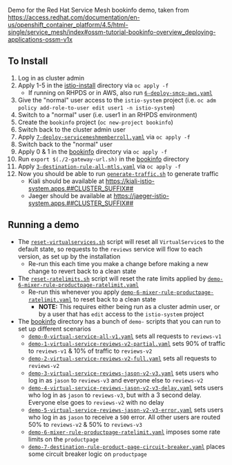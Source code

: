 Demo for the Red Hat Service Mesh bookinfo demo, taken from https://access.redhat.com/documentation/en-us/openshift_container_platform/4.5/html-single/service_mesh/index#ossm-tutorial-bookinfo-overview_deploying-applications-ossm-v1x

## To Install
1. Log in as cluster admin
1. Apply 1-5 in the [istio-install](istio-install) directory via `oc apply -f`
    - If running on RHPDS or in AWS, also run [`6-deploy-smcp-aws.yaml`](istio-install/6-deploy-smcp-aws.yaml)
1. Give the "normal" user access to the `istio-system` project (i.e. `oc adm policy add-role-to-user edit user1 -n istio-system`)
1. Switch to a "normal" user (i.e. user1 in an RHPDS environment)
1. Create the `bookinfo` project (`oc new-project bookinfo`)
1. Switch back to the cluster admin user
1. Apply [`7-deploy-servicemeshmemberroll.yaml`](istio-install/7-deploy-servicemeshmemberroll.yaml) via `oc apply -f`
1. Switch back to the "normal" user
1. Apply 0 & 1 in the [bookinfo](bookinfo) directory via `oc apply -f`
1. Run `export $(./2-gateway-url.sh)` in the [bookinfo](bookinfo) directory
1. Apply [`3-destination-rule-all-mtls.yaml`](bookinfo/3-destination-rule-all-mtls.yaml) via `oc apply -f`
1. Now you should be able to run [`generate-traffic.sh`](bookinfo/generate-traffic.sh) to generate traffic
    - Kiali should be available at https://kiali-istio-system.apps.##CLUSTER_SUFFIX##
    - Jaeger should be available at https://jaeger-istio-system.apps.##CLUSTER_SUFFIX##

## Running a demo
- The [`reset-virtualservices.sh`](bookinfo/reset-virtualservices.sh) script will reset all `VirtualService`s to the default state, so requests to the `reviews` service will flow to each version, as set up by the installation
    - Re-run this each time you make a change before making a new change to revert back to a clean state
- The [`reset-ratelimits.sh`](bookinfo/reset-ratelimits.sh) script will reset the rate limits applied by [`demo-6-mixer-rule-productpage-ratelimit.yaml`](bookinfo/demo-6-mixer-rule-productpage-ratelimit.yaml)
    - Re-run this whenever you apply [`demo-6-mixer-rule-productpage-ratelimit.yaml`](bookinfo/demo-6-mixer-rule-productpage-ratelimit.yaml) to reset back to a clean state
        - **NOTE:** This requires either being run as a cluster admin user, or by a user that has `edit` access to the `istio-system` project
- The [bookinfo](bookinfo) directory has a bunch of `demo-` scripts that you can run to set up different scenarios
    - [`demo-0-virtual-service-all-v1.yaml`](bookinfo/demo-0-virtual-service-all-v1.yaml) sets all requests to `reviews-v1`
    - [`demo-1-virtual-service-reviews-v2-partial.yaml`](bookinfo/demo-1-virtual-service-reviews-v2-partial.yaml) sets 90% of traffic to `reviews-v1` & 10% of traffic to `reviews-v2`
    - [`demo-2-virtual-service-reviews-v2-full.yaml`](bookinfo/demo-2-virtual-service-reviews-v2-full.yaml) sets all requests to `reviews-v2`
    - [`demo-3-virtual-service-reviews-jason-v2-v3.yaml`](bookinfo/demo-3-virtual-service-reviews-jason-v2-v3.yaml) sets users who log in as `jason` to `reviews-v3` and everyone else to `reviews-v2`
    - [`demo-4-virtual-service-reviews-jason-v2-v3-delay.yaml`](bookinfo/demo-4-virtual-service-reviews-jason-v2-v3-delay.yaml) sets users who log in as `jason` to `reviews-v3`, but with a 3 second delay. Everyone else goes to `reviews-v2` with no delay
    - [`demo-5-virtual-service-reviews-jason-v2-v3-error.yaml`](bookinfo/demo-5-virtual-service-reviews-jason-v2-v3-error.yaml) sets users who log in as `jason` to receive a `500` error. All other users are routed 50% to `reviews-v2` & 50% to `reviews-v3`
    - [`demo-6-mixer-rule-productpage-ratelimit.yaml`](bookinfo/demo-6-mixer-rule-productpage-ratelimit.yaml) imposes some rate limits on the `productpage`
    - [`demo-7-destination-rule-product-page-circuit-breaker.yaml`](bookinfo/demo-7-destination-rule-product-page-circuit-breaker.yaml) places some circuit breaker logic on `productpage`
